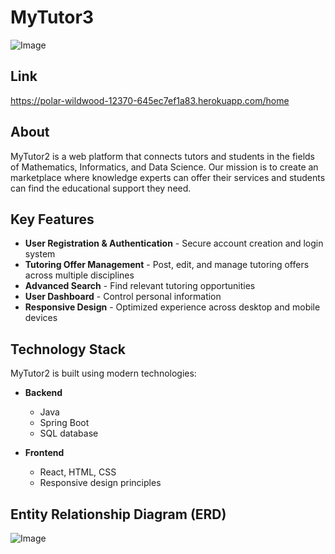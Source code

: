 
# MyTutor3
![Image](https://github.com/user-attachments/assets/b581cf6c-34e2-4da4-ada4-e763a72a7b5b)

## Link
https://polar-wildwood-12370-645ec7ef1a83.herokuapp.com/home

## About
MyTutor2 is a web platform that connects tutors and students in the fields of Mathematics, Informatics, and Data Science. Our mission is to create an marketplace where knowledge experts can offer their services and students can find the educational support they need.

## Key Features
- **User Registration & Authentication** - Secure account creation and login system
- **Tutoring Offer Management** - Post, edit, and manage tutoring offers across multiple disciplines
- **Advanced Search** - Find relevant tutoring opportunities
- **User Dashboard** - Control personal information
- **Responsive Design** - Optimized experience across desktop and mobile devices

## Technology Stack
MyTutor2 is built using modern technologies:

- **Backend**
    - Java
    - Spring Boot
    - SQL database

- **Frontend**
    - React, HTML, CSS 
    - Responsive design principles

## Entity Relationship Diagram (ERD)
![Image](https://github.com/user-attachments/assets/635ad614-5884-4e3f-8ada-55e9112925a8)


